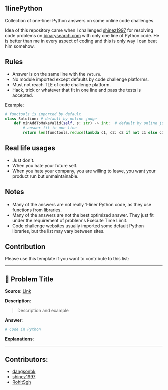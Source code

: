 ## 1linePython

Collection of one-liner Python answers on some online code challenges.

Idea of this repository came when I challenged [shinez1997](https://github.com/shinez1997) for resolving code problems on [binarysearch.com](https://binarysearch.com/) with only one line of Python code. He is better than me in every aspect of coding and this is only way I can beat him somehow.

## Rules
- Answer is on the same line with the `return`.
- No module imported except defaults by code challenge platforms.
- Must not reach TLE of code challenge platform.
- Hack, trick or whatever that fit in one line and pass the tests is accepted.

Example:
```python
# functools is imported by default
class Solution: # default by online judge
    def minAddToMakeValid(self, s: str) -> int:  # default by online judge
        # answer fit in one line
        return len(functools.reduce(lambda c1, c2: c2 if not c1 else c1[:-1] if c2==")" and c1[-1] == "(" else c1 + c2, s)) if s else len(s)
```

## Real life usages
- Just don't.
- When you hate your future self.
- When you hate your company, you are willing to leave, you want your product run but unmaintainable.

## Notes

- Many of the answers are not really 1-liner Python code, as they use functions from libraries.
- Many of the answers are not the best optimized answer. They just fit under the requirement of problem's Execute Time Limit.
- Code challenge websites usually imported some default Python libraries, but the list may vary between sites.

## Contribution

Please use this template if you want to contribute to this list:

---

## 🧩 Problem Title

**Source**: [Link](#)

**Description**:

> Description and example

**Answer**:

```python
# Code in Python
```

**Explanations**:

---

## Contributors:

- [dangsonbk](https://github.com/dangsonbk)
- [shinez1997](https://github.com/shinez1997)
- [RohitSgh](https://github.com/RohitSgh)
